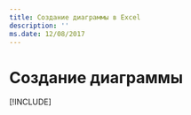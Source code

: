 ```yaml
---
title: Создание диаграммы в Excel
description: ''
ms.date: 12/08/2017
---
```



# <a name="create-a-chart"></a>Создание диаграммы

[!INCLUDE[](../includes/excel-tutorial-create-chart.md)]
